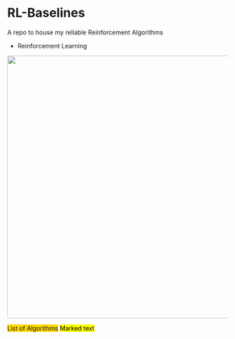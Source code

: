 # RL-Baselines
A repo to house my reliable Reinforcement Algorithms

- Reinforcement Learning

<img align='center' src='https://www.kdnuggets.com/images/reinforcement-learning-fig1-700.jpg' width='600"'>

<span style="background-color: #FFD700">List of Algorithms</span>
<mark>Marked text</mark>
